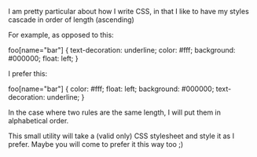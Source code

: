I am pretty particular about how I write CSS, in that I like to have my styles cascade in order of length (ascending)

For example, as opposed to this:

foo[name="bar"] {
    text-decoration: underline;
    color: #fff;
    background: #000000;
    float: left;
}

I prefer this: 

foo[name="bar"] {
    color: #fff;
    float: left;
    background: #000000;
    text-decoration: underline;
}

In the case where two rules are the same length, I will put them in alphabetical order.

This small utility will take a (valid only) CSS stylesheet and style it as I prefer. Maybe you will come to prefer it this way too ;)
